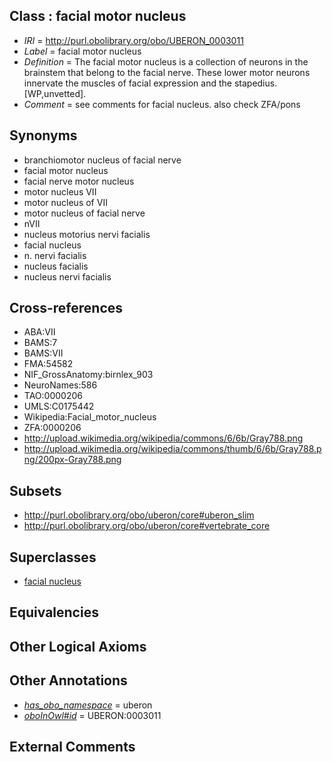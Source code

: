 
## Class : facial motor nucleus

 * *IRI* = http://purl.obolibrary.org/obo/UBERON_0003011
 * *Label* = facial motor nucleus
 * *Definition* = The facial motor nucleus is a collection of neurons in the brainstem that belong to the facial nerve. These lower motor neurons innervate the muscles of facial expression and the stapedius. [WP,unvetted].
 * *Comment* = see comments for facial nucleus. also check ZFA/pons

## Synonyms

 * branchiomotor nucleus of facial nerve
 * facial motor nucleus
 * facial nerve motor nucleus
 * motor nucleus VII
 * motor nucleus of VII
 * motor nucleus of facial nerve
 * nVII
 * nucleus motorius nervi facialis
 * facial nucleus
 * n. nervi facialis
 * nucleus facialis
 * nucleus nervi facialis

## Cross-references

 * ABA:VII
 * BAMS:7
 * BAMS:VII
 * FMA:54582
 * NIF_GrossAnatomy:birnlex_903
 * NeuroNames:586
 * TAO:0000206
 * UMLS:C0175442
 * Wikipedia:Facial_motor_nucleus
 * ZFA:0000206
 * http://upload.wikimedia.org/wikipedia/commons/6/6b/Gray788.png
 * http://upload.wikimedia.org/wikipedia/commons/thumb/6/6b/Gray788.png/200px-Gray788.png

## Subsets

 * http://purl.obolibrary.org/obo/uberon/core#uberon_slim
 * http://purl.obolibrary.org/obo/uberon/core#vertebrate_core

## Superclasses

 * [facial nucleus](../../UBERON/27/UBERON_0000127.md)

## Equivalencies


## Other Logical Axioms


## Other Annotations

 * *[has_obo_namespace](../../ce/oboInOwl#hasOBONamespace.md)* = uberon
 * *[oboInOwl#id](../../id/oboInOwl#id.md)* = UBERON:0003011

## External Comments


